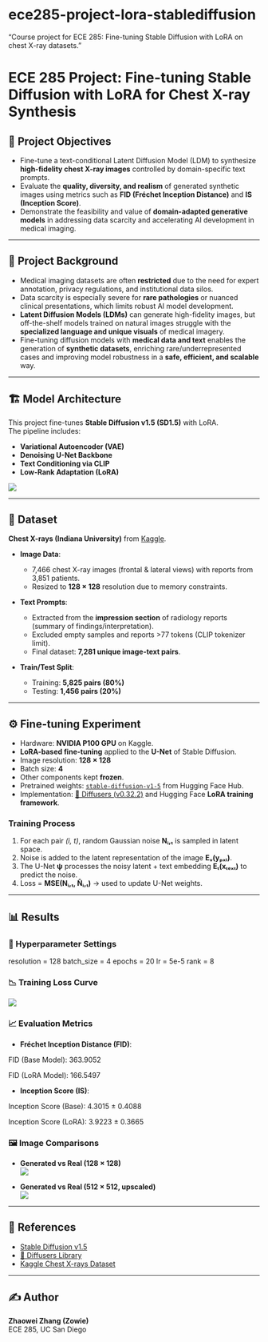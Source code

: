 # ece285-project-lora-stablediffusion
“Course project for ECE 285: Fine-tuning Stable Diffusion with LoRA on chest X-ray datasets.”

# ECE 285 Project: Fine-tuning Stable Diffusion with LoRA for Chest X-ray Synthesis

## 📌 Project Objectives
- Fine-tune a text-conditional Latent Diffusion Model (LDM) to synthesize **high-fidelity chest X-ray images** controlled by domain-specific text prompts.  
- Evaluate the **quality, diversity, and realism** of generated synthetic images using metrics such as **FID (Fréchet Inception Distance)** and **IS (Inception Score)**.  
- Demonstrate the feasibility and value of **domain-adapted generative models** in addressing data scarcity and accelerating AI development in medical imaging.  

---

## 📖 Project Background
- Medical imaging datasets are often **restricted** due to the need for expert annotation, privacy regulations, and institutional data silos.  
- Data scarcity is especially severe for **rare pathologies** or nuanced clinical presentations, which limits robust AI model development.  
- **Latent Diffusion Models (LDMs)** can generate high-fidelity images, but off-the-shelf models trained on natural images struggle with the **specialized language and unique visuals** of medical imagery.  
- Fine-tuning diffusion models with **medical data and text** enables the generation of **synthetic datasets**, enriching rare/underrepresented cases and improving model robustness in a **safe, efficient, and scalable** way.  

---

## 🏗️ Model Architecture
This project fine-tunes **Stable Diffusion v1.5 (SD1.5)** with LoRA.  
The pipeline includes:  
- **Variational Autoencoder (VAE)**
- **Denoising U-Net Backbone**
- **Text Conditioning via CLIP**
- **Low-Rank Adaptation (LoRA)**  



![](figures/Picture4.png)


---

## 📂 Dataset
**Chest X-rays (Indiana University)** from [Kaggle](https://www.kaggle.com/datasets/raddar/chest-xrays-indiana-university).  

- **Image Data**:  
  - 7,466 chest X-ray images (frontal & lateral views) with reports from 3,851 patients.  
  - Resized to **128 × 128** resolution due to memory constraints.  

- **Text Prompts**:  
  - Extracted from the **impression section** of radiology reports (summary of findings/interpretation).  
  - Excluded empty samples and reports >77 tokens (CLIP tokenizer limit).  
  - Final dataset: **7,281 unique image-text pairs**.  

- **Train/Test Split**:  
  - Training: **5,825 pairs (80%)**  
  - Testing: **1,456 pairs (20%)**

---

## ⚙️ Fine-tuning Experiment
- Hardware: **NVIDIA P100 GPU** on Kaggle.  
- **LoRA-based fine-tuning** applied to the **U-Net** of Stable Diffusion.  
- Image resolution: **128 × 128**  
- Batch size: **4**  
- Other components kept **frozen**.  
- Pretrained weights: [`stable-diffusion-v1-5`](https://huggingface.co/stable-diffusion-v1-5/stable-diffusion-v1-5) from Hugging Face Hub.  
- Implementation: [🤗 Diffusers (v0.32.2)](https://github.com/huggingface/diffusers) and Hugging Face **LoRA training framework**.  

### Training Process
1. For each pair *(i, t)*, random Gaussian noise **Nᵢ,ₜ** is sampled in latent space.  
2. Noise is added to the latent representation of the image **Eᵥ(yₚₓₗ)**.  
3. The U-Net **ψ** processes the noisy latent + text embedding **Eₜ(xₜₑₓₜ)** to predict the noise.  
4. Loss = **MSE(Nᵢ,ₜ, N̂ᵢ,ₜ)** → used to update U-Net weights.  

---

## 📊 Results
### 🔧 Hyperparameter Settings
resolution = 128
batch_size = 4
epochs = 20
lr = 5e-5
rank = 8

### 📉 Training Loss Curve
*![](figures/Picture8.png)*  

### 📈 Evaluation Metrics
- **Fréchet Inception Distance (FID)**:

  
 FID (Base Model): 363.9052
 
 FID (LoRA Model): 166.5497

 
- **Inception Score (IS)**:

Inception Score (Base): 4.3015 ± 0.4088

Inception Score (LoRA): 3.9223 ± 0.3665



### 🖼️ Image Comparisons
- **Generated vs Real (128 × 128)**  
*![](figures/Picture9.png)*  

- **Generated vs Real (512 × 512, upscaled)**  
*![](figures/Picture10.png)*  

---

## 📜 References
- [Stable Diffusion v1.5](https://huggingface.co/stable-diffusion-v1-5/stable-diffusion-v1-5)  
- [🤗 Diffusers Library](https://github.com/huggingface/diffusers)  
- [Kaggle Chest X-rays Dataset](https://www.kaggle.com/datasets/raddar/chest-xrays-indiana-university)  

---

## ✍️ Author
**Zhaowei Zhang (Zowie)**  
ECE 285, UC San Diego  
